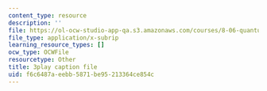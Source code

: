 ```yaml
---
content_type: resource
description: ''
file: https://ol-ocw-studio-app-qa.s3.amazonaws.com/courses/8-06-quantum-physics-iii-spring-2018/f6c6487aeebb5871be95213364ce854c_41ee6EsHchA.vtt
file_type: application/x-subrip
learning_resource_types: []
ocw_type: OCWFile
resourcetype: Other
title: 3play caption file
uid: f6c6487a-eebb-5871-be95-213364ce854c
---
```

